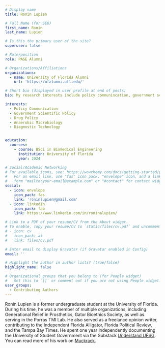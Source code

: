 ```yaml
---
# Display name
title: Ronin Lupien

# Full Name (for SEO)
first_name: Ronin
last_name: Lupien

# Is this the primary user of the site?
superuser: false

# Role/position
role: PASE Alumni

# Organizations/Affiliations
organizations:
  - name: University of Florida Alumni
    url: 'https://ufalumni.ufl.edu/'

# Short bio (displayed in user profile at end of posts)
bio: My research interests include policy communincation, government scientific policy, drug policy, anaerobic microbiology, and diagnostic technology.

interests:
  - Policy Communication
  - Government Scientific Policy
  - Drug Policy
  - Anaerobic Microbiology
  - Diagnostic Technology


education:
  courses:
    - course: BSci in Biomedical Engineering
      institution: University of Florida
      year: 2024

# Social/Academic Networking
# For available icons, see: https://wowchemy.com/docs/getting-started/page-builder/#icons
#   For an email link, use "fas" icon pack, "envelope" icon, and a link in the
#   form "mailto:your-email@example.com" or "#contact" for contact widget.
social:
  - icon: envelope
    icon_pack: fas
    link: 'roninlupien@gmail.com'
  - icon: linkedin
    icon_pack: fab
    link: https://www.linkedin.com/in/roninalupien/

# Link to a PDF of your resume/CV from the About widget.
# To enable, copy your resume/CV to `static/files/cv.pdf` and uncomment the lines below.
# - icon: cv
#   icon_pack: ai
#   link: files/cv.pdf

# Enter email to display Gravatar (if Gravatar enabled in Config)
email: ''

# Highlight the author in author lists? (true/false)
highlight_name: false

# Organizational groups that you belong to (for People widget)
#   Set this to `[]` or comment out if you are not using People widget.
user_groups:
  - Contributing Authors
---
```


Ronin Lupien is a former undergraduate student at the University of Florida. During his time, he was a member of multiple organizations, including Generational Relief in Prosthetics, Gator Bioethics Society, as well as serving in the Porras TMI Lab. He also served as a freelance opinion writer, contributing to the Independent Florida Alligator, Florida Political Review, and the Tampa Bay Times. He spent one year independently documenting the University of Student Government via the Substack [Understand UFSG](https://understandufsg.substack.com/). You can read more of his work on [Muckrack](https://muckrack.com/ronin-lupien/articles).
